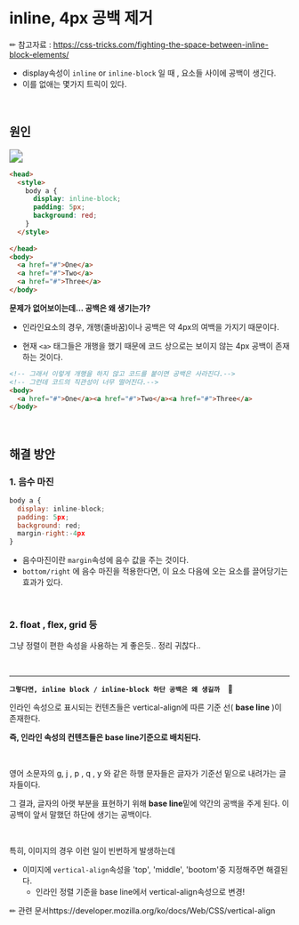 # inline, 4px 공백 제거

✏ 참고자료 : https://css-tricks.com/fighting-the-space-between-inline-block-elements/

- display속성이 `inline` or `inline-block` 일 때 ,  요소들 사이에 공백이 생긴다. 
- 이를 없애는 몇가지 트릭이 있다. 

<br>

## 원인



<img src="https://i0.wp.com/css-tricks.com/wp-content/uploads/2012/04/spaces.png?resize=170%2C67" style="zoom:150%">

<br>

```html
<head>
  <style>
    body a {
      display: inline-block;
      padding: 5px;
      background: red;
    }
  </style>
    
</head>
<body>
  <a href="#">One</a>
  <a href="#">Two</a>
  <a href="#">Three</a>
</body> 
```

**문제가 없어보이는데... 공백은 왜 생기는가?**

- 인라인요소의 경우,  개행(줄바꿈)이나 공백은 약 4px의 여백을 가지기 때문이다. 

- 현재 `<a>` 태그들은 개행을 했기 때문에 코드 상으로는 보이지 않는 4px 공백이 존재하는 것이다.  

```	html
<!-- 그래서 이렇게 개행을 하지 않고 코드를 붙이면 공백은 사라진다.-->
<!-- 그런데 코드의 직관성이 너무 떨어진다.-->
<body>
  <a href="#">One</a><a href="#">Two</a><a href="#">Three</a>
</body>
```

<br>

## 해결 방안

### 1. 음수 마진 

```javascript
body a {
  display: inline-block;
  padding: 5px;
  background: red;
  margin-right:-4px
}
```

- 음수마진이란 `margin`속성에 음수 값을 주는 것이다. 
- `bottom/right` 에 음수 마진을 적용한다면, 이 요소 다음에 오는 요소를 끌어당기는 효과가 있다. 

<br>

### 2. float , flex, grid 등

그냥 정렬이 편한 속성을 사용하는 게 좋은듯.. 정리 귀찮다..  

<br>

---

**`그렇다면, inline block / inline-block 하단 공백은 왜 생길까  `🤔**

인라인 속성으로 표시되는 컨텐츠들은 vertical-align에 따른 기준 선( **base line** )이 존재한다.  

**즉, 인라인 속성의 컨텐츠들은  base line기준으로 배치된다.** 

<br>

영어 소문자의 g, j , p , q , y 와 같은 하행 문자들은 글자가 기준선 밑으로 내려가는 글자들이다.

그 결과, 글자의 아랫 부분을 표현하기 위해 **base line**밑에 약간의 공백을 주게 된다. 이 공백이 앞서 말했던 하단에 생기는 공백이다. 

<br>

특히, 이미지의 경우 이런 일이 빈번하게 발생하는데

- 이미지에 `vertical-align`속성을 'top', 'middle', 'bootom'중 지정해주면 해결된다.
  -  인라인 정렬 기준을 base line에서 vertical-align속성으로 변경! 

✏ 관련 문서https://developer.mozilla.org/ko/docs/Web/CSS/vertical-align